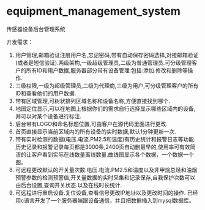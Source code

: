 # equipment_management_system
传感器设备后台管理系统

开发需求：

1.	用户管理,邮箱验证注册用户名,忘记密码,带有自动保存密码选择,对接邮箱验证(或者是短信验证).两级架构,一级超级管理员,二级为普通管理员.可分级管理客户的所有ID和用户数据,服务器部分带有设备管理:包括:添加.修改和删除等操作.
2.	三级权限,一级为超级管理员,二级为代理商,三级为用户,可分级管理客户的所有ID和查看他们的用户数据.
3.	带有区域管理,可树状排列区域名称和设备名称,方便直接找到哪个.
4.	地图定位显示,可以在地图上根据你们的需求自行选择显示哪些区域内的设备,并可以对某个设备进行标注.
5.	后台带有LOGO和命名标题位置,可由客户在源代码里面进行更改.
6.	首页直接显示当前区域内的所有设备的实时数据,默认1分钟更新一次.
7.	带有实时检测的数据(电压.电流.PM2.5和温度)有历史统计和报警日志等功能.历史记录和报警记录每页都是3000条,2400页自动删最早的,使用率可有效简洁的让客户看到实际在线数量离线数量.曲线图显示各个数据，一个数据一个图。
8.	可远程更改默认的开关量次数.电压.电流.PM2.5和温度以及非甲烷总烃和油烟预警参数的检测预警值,开关量数据的实时采集和记录保存,自我保护次数可以由后台设置,查询开关状态.以及在线时长统计.
9.	可远程进行重启设备.复位设备,查看信号更改IP地址以及更改时间的操作.
已经用c语言开发了一个服务器端跟设备通信，并且把数据插入到mysql数据库。
